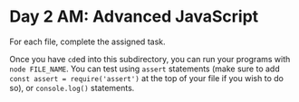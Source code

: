 # Day 2 AM: Advanced JavaScript

For each file, complete the assigned task.

Once you have `cd`ed into this subdirectory, you can run your programs with `node FILE_NAME`. You can test using `assert` statements (make sure to add `const assert = require('assert')` at the top of your file if you wish to do so), or `console.log()` statements.
